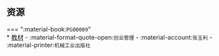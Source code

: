 ## 资源  
=== ":material-book:`PG00009`"  
    * [教材](http://api.cqu-openlib.cn/file?key=ihXah296zxab) - :material-format-quote-open:`创业管理` - :material-account:`张玉利` - :material-printer:`机械工业出版社`  
